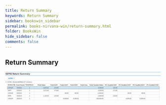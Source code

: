 ```yaml
---
title: Return Summary
keywords: Return Summary
sidebar: bookswin_sidebar
permalink: books-nirvana-win/return-summary.html
folder: BooksWin
hide_sidebar: false
comments: false
---
```


## Return Summary

![](/images/gstr2-summ-return.jpg)
